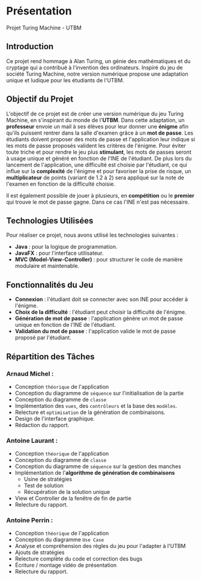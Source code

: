#    Présentation

Projet Turing Machine - UTBM    

## Introduction

Ce projet rend hommage à Alan Turing, un génie des mathématiques et du cryptage qui a contribué à l'invention des ordinateurs. Inspiré du jeu de société Turing Machine, notre version numérique propose une adaptation unique et ludique pour les étudiants de l'UTBM.

## Objectif du Projet

L'objectif de ce projet est de créer une version numérique du jeu Turing Machine, en s'inspirant du monde de l'**UTBM**. 
Dans cette adaptation, un **professeur** envoie un mail à ses élèves pour leur donner une **énigme** afin qu'ils puissent rentrer dans la salle d'examen grâce à un **mot de passe**.
Les étudiants doivent proposer des mots de passe et l'application leur indique si les mots de passe proposés valident les critères de l'énigme.
Pour éviter toute triche et pour rendre le jeu plus **stimulant**, les mots de passes seront à usage unique et généré en fonction de l'INE de l'étudiant.
De plus lors du lancement de l'application, une difficulté est choisie par l'étudiant, ce qui influe sur la **complexité** de l'énigme et pour favoriser la prise de risque, un **multiplicateur** de points (variant de 1.2 à 2) sera appliqué sur la note de l'examen en fonction de la difficulté choisie.

Il est également possible de jouer à plusieurs, en **compétition** ou le **premier** qui trouve le mot de passe gagne. Dans ce cas l'INE n'est pas nécessaire.

## Technologies Utilisées

Pour réaliser ce projet, nous avons utilisé les technologies suivantes :
- **Java** : pour la logique de programmation.
- **JavaFX** : pour l'interface utilisateur.
- **MVC (Model-View-Controller)** : pour structurer le code de manière modulaire et maintenable.

## Fonctionnalités du Jeu

- **Connexion** : l'étudiant doit se connecter avec son INE pour accéder à l'énigme.
- **Choix de la difficulté** : l'étudiant peut choisir la difficulté de l'énigme.
- **Génération de mot de passe** : l'application génère un mot de passe unique en fonction de l'INE de l'étudiant.
- **Validation du mot de passe** : l'application valide le mot de passe proposé par l'étudiant.

## Répartition des Tâches

### **Arnaud Michel** : 
  - Conception `théorique` de l'application
  - Conception du diagramme de `séquence` sur l'initialisation de la partie
  - Conception du diagramme de `classe`
  - Implémentation des `vues`, des `contrôleurs` et la base des `modèles`.
  - Relecture et `optimisation` de la génération de combinaisons.
  - Design de l'interface graphique.
  - Rédaction du rapport.
### **Antoine Laurant** : 
  - Conception `théorique` de l'application
  - Conception du diagramme de `classe` 
  - Conception du diagramme de `séquence` sur la gestion des manches 
  - Implémentation de l'**algorithme de génération de combinaisons**
    - Usine de stratégies
    - Test de solution
    - Récupération de la solution unique
  - View et Controller de la fenêtre de fin de partie
  - Relecture du rapport.
### **Antoine Perrin** : 
  - Conception `théorique` de l'application
  - Conception du diagramme `Use Case`
  - Analyse et compréhension des règles du jeu pour l'adapter à l'UTBM
  - Ajouts de stratégies
  - Relecture complète du code et correction des bugs
  - Écriture / montage vidéo de présentation
  - Relecture du rapport.